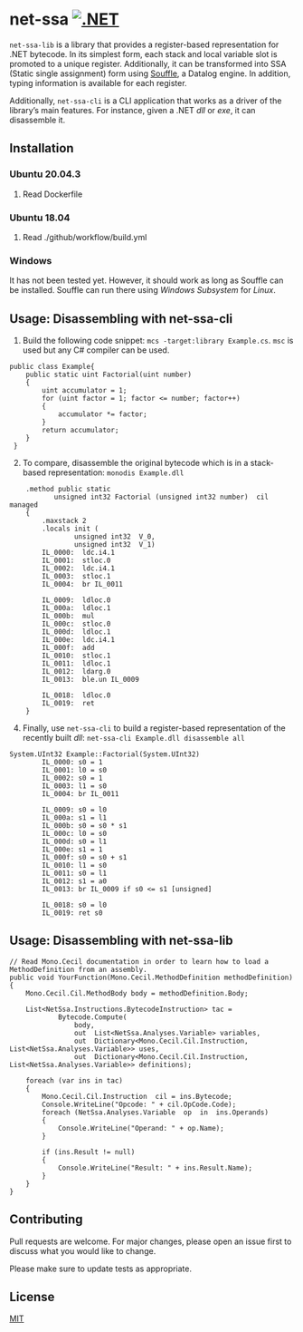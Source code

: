 
# net-ssa  [![.NET](https://github.com/m-carrasco/net-ssa/actions/workflows/build.yml/badge.svg)](https://github.com/m-carrasco/net-ssa/actions/workflows/build.yml)

`net-ssa-lib` is a library that provides a register-based representation for .NET bytecode. In its simplest form, each stack and local variable slot is promoted to a unique register.  Additionally, it can be transformed into SSA (Static single assignment) form using [Souffle](https://souffle-lang.github.io/), a Datalog engine. In addition, typing information is available for each register. 
 
Additionally, `net-ssa-cli` is a CLI application that works as a driver of the library’s main features. For instance, given a .NET *dll* or *exe*, it can disassemble it.

## Installation

### Ubuntu 20.04.3

1. Read Dockerfile
  
### Ubuntu 18.04

1. Read ./github/workflow/build.yml

### Windows

It has not been tested yet. However, it should work as long as Souffle can be installed. Souffle can run there using _Windows Subsystem_ for _Linux_.

## Usage: Disassembling with net-ssa-cli

1. Build the following code snippet:  ```mcs -target:library Example.cs```. ```msc``` is used but any C# compiler can be used.

```CSharp
public class Example{
    public static uint Factorial(uint number)
    {
        uint accumulator = 1;
        for (uint factor = 1; factor <= number; factor++)
        {
            accumulator *= factor;
        }
        return accumulator;
    }
 }
```
2. To compare, disassemble the original bytecode which is in a stack-based representation: ```monodis Example.dll```

```
    .method public static
           unsigned int32 Factorial (unsigned int32 number)  cil managed 
    {
        .maxstack 2
        .locals init (
                unsigned int32  V_0,
                unsigned int32  V_1)
        IL_0000:  ldc.i4.1 
        IL_0001:  stloc.0 
        IL_0002:  ldc.i4.1 
        IL_0003:  stloc.1 
        IL_0004:  br IL_0011

        IL_0009:  ldloc.0 
        IL_000a:  ldloc.1 
        IL_000b:  mul 
        IL_000c:  stloc.0 
        IL_000d:  ldloc.1 
        IL_000e:  ldc.i4.1 
        IL_000f:  add 
        IL_0010:  stloc.1 
        IL_0011:  ldloc.1 
        IL_0012:  ldarg.0 
        IL_0013:  ble.un IL_0009

        IL_0018:  ldloc.0 
        IL_0019:  ret 
    }
```
4. Finally, use ```net-ssa-cli``` to build a register-based representation of the recently built *dll*: ```net-ssa-cli Example.dll disassemble all``` 
```
System.UInt32 Example::Factorial(System.UInt32)
        IL_0000: s0 = 1
        IL_0001: l0 = s0
        IL_0002: s0 = 1
        IL_0003: l1 = s0
        IL_0004: br IL_0011
        
        IL_0009: s0 = l0
        IL_000a: s1 = l1
        IL_000b: s0 = s0 * s1
        IL_000c: l0 = s0
        IL_000d: s0 = l1
        IL_000e: s1 = 1
        IL_000f: s0 = s0 + s1
        IL_0010: l1 = s0
        IL_0011: s0 = l1
        IL_0012: s1 = a0
        IL_0013: br IL_0009 if s0 <= s1 [unsigned]
        
        IL_0018: s0 = l0
        IL_0019: ret s0
```
## Usage: Disassembling with net-ssa-lib

```CSharp
// Read Mono.Cecil documentation in order to learn how to load a MethodDefinition from an assembly.
public void YourFunction(Mono.Cecil.MethodDefinition methodDefinition)
{
	Mono.Cecil.Cil.MethodBody body = methodDefinition.Body;  
	
	List<NetSsa.Instructions.BytecodeInstruction> tac = 
			Bytecode.Compute(
			    body, 
				out  List<NetSsa.Analyses.Variable> variables,
				out  Dictionary<Mono.Cecil.Cil.Instruction, List<NetSsa.Analyses.Variable>> uses,
				out  Dictionary<Mono.Cecil.Cil.Instruction, List<NetSsa.Analyses.Variable>> definitions);

	foreach (var ins in tac)
	{
		Mono.Cecil.Cil.Instruction  cil = ins.Bytecode;
		Console.WriteLine("Opcode: " + cil.OpCode.Code);
		foreach (NetSsa.Analyses.Variable  op  in  ins.Operands)
		{
			Console.WriteLine("Operand: " + op.Name);
		}

	 	if (ins.Result != null)
		{
			Console.WriteLine("Result: " + ins.Result.Name);
		}
	}
}
```
## Contributing
Pull requests are welcome. For major changes, please open an issue first to discuss what you would like to change.

Please make sure to update tests as appropriate.

## License
[MIT](https://choosealicense.com/licenses/mit/)

